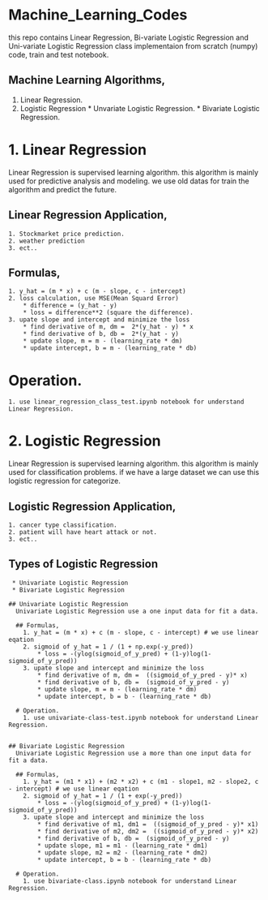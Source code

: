 # Machine_Learning_Codes
  this repo contains Linear Regression, Bi-variate Logistic Regression and Uni-variate Logistic Regression class implementaion from scratch (numpy) code, train and test notebook.
  
  ## Machine Learning Algorithms,
  1. Linear Regression.
  2. Logistic Regression
    * Unvariate Logistic Regression.
    * Bivariate Logistic Regression. 
  
# 1. Linear Regression 
  Linear Regression is supervised learning algorithm. this algorithm is mainly used for predictive analysis and modeling. we use old datas for train the algorithm and predict the future. 
  ## Linear Regression Application,
    1. Stockmarket price prediction.
    2. weather prediction
    3. ect..
    
  ## Formulas,
    1. y_hat = (m * x) + c (m - slope, c - intercept)
    2. loss calculation, use MSE(Mean Squard Error)
        * difference = (y_hat - y)
        * loss = difference**2 (square the difference).
    3. upate slope and intercept and minimize the loss
        * find derivative of m, dm =  2*(y_hat - y) * x
        * find derivative of b, db =  2*(y_hat - y) 
        * update slope, m = m - (learning_rate * dm)
        * update intercept, b = m - (learning_rate * db)
        
  # Operation.
    1. use linear_regression_class_test.ipynb notebook for understand Linear Regression.
    
    
    
  # 2. Logistic Regression 
  Linear Regression is supervised learning algorithm. this algorithm is mainly used for classification problems. if we have a large dataset we can use this logistic regression for categorize. 
  ## Logistic Regression Application,
    1. cancer type classification.
    2. patient will have heart attack or not.
    3. ect..
    
  ## Types of Logistic Regression
     * Univariate Logistic Regression
     * Bivariate Logistic Regression
  
    ## Univariate Logistic Regression
      Univariate Logistic Regression use a one input data for fit a data. 
  
      ## Formulas,
        1. y_hat = (m * x) + c (m - slope, c - intercept) # we use linear eqation
        2. sigmoid of y_hat = 1 / (1 + np.exp(-y_pred))  
            * loss = -(ylog(sigmoid_of_y_pred) + (1-y)log(1-sigmoid_of_y_pred))
        3. upate slope and intercept and minimize the loss
            * find derivative of m, dm =  ((sigmoid_of_y_pred - y)* x)
            * find derivative of b, db =  (sigmoid_of_y_pred - y)
            * update slope, m = m - (learning_rate * dm)
            * update intercept, b = b - (learning_rate * db)

      # Operation.
        1. use univariate-class-test.ipynb notebook for understand Linear Regression.

 
    ## Bivariate Logistic Regression
      Univariate Logistic Regression use a more than one input data for fit a data. 
  
      ## Formulas,
        1. y_hat = (m1 * x1) + (m2 * x2) + c (m1 - slope1, m2 - slope2, c - intercept) # we use linear eqation
        2. sigmoid of y_hat = 1 / (1 + exp(-y_pred))  
            * loss = -(ylog(sigmoid_of_y_pred) + (1-y)log(1-sigmoid_of_y_pred))
        3. upate slope and intercept and minimize the loss
            * find derivative of m1, dm1 =  ((sigmoid_of_y_pred - y)* x1)
            * find derivative of m2, dm2 =  ((sigmoid_of_y_pred - y)* x2)
            * find derivative of b, db =  (sigmoid_of_y_pred - y)
            * update slope, m1 = m1 - (learning_rate * dm1)
            * update slope, m2 = m2 - (learning_rate * dm2)
            * update intercept, b = b - (learning_rate * db)

      # Operation.
        1. use bivariate-class.ipynb notebook for understand Linear Regression.
 
    
      
